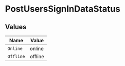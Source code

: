 # PostUsersSignInDataStatus


## Values

| Name      | Value     |
| --------- | --------- |
| `Online`  | online    |
| `Offline` | offline   |